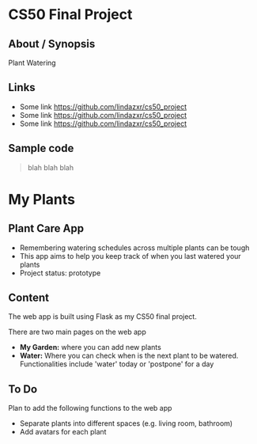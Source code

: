 
# CS50 Final Project

## About / Synopsis

Plant Watering 

## Links

* Some link <https://github.com/lindazxr/cs50_project>
* Some link <https://github.com/lindazxr/cs50_project>
* Some link <https://github.com/lindazxr/cs50_project> 

## Sample code

>  blah
>  blah
>  blah

# My Plants

## Plant Care App

* Remembering watering schedules across multiple plants can be tough
* This app aims to help you keep track of when you last watered your plants
* Project status: prototype


## Content

The web app is built using Flask as my CS50 final project.

There are two main pages on the web app
* **My Garden:** where you can add new plants
* **Water:** Where you can check when is the next plant to be watered. Functionalities include 'water' today or 'postpone' for a day

## To Do

Plan to add the following functions to the web app
* Separate plants into different spaces (e.g. living room, bathroom)
* Add avatars for each plant
